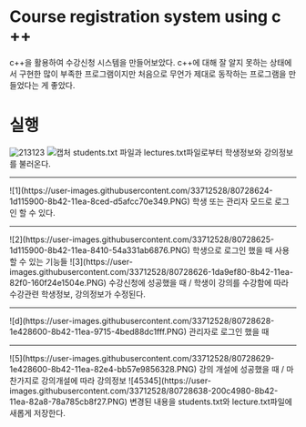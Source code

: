 # Course registration system using c ++
 c++을 활용하여 수강신청 시스템을 만들어보았다. c++에 대해 잘 알지 못하는 상태에서 구현한 많이 부족한 프로그램이지만 처음으로 무언가 제대로 동작하는 프로그램을 만들었다는 게 좋았다. 

# 실행

![213123](https://user-images.githubusercontent.com/33712528/80728612-18e53b80-8b42-11ea-9dd3-fa56b4e9d38a.PNG)
![캡처](https://user-images.githubusercontent.com/33712528/80728618-1aaeff00-8b42-11ea-8ca0-6138050c2d94.PNG)
students.txt 파일과 lectures.txt파일로부터 학생정보와 강의정보를 불러온다.
<hr>
![1](https://user-images.githubusercontent.com/33712528/80728624-1d115900-8b42-11ea-8ced-d5afcc70e349.PNG)
학생 또는 관리자 모드로 로그인 할 수 있다.
<hr>
![2](https://user-images.githubusercontent.com/33712528/80728625-1d115900-8b42-11ea-8410-54a331ab6876.PNG)
학생으로 로그인 했을 때 사용할 수 있는 기능들
![3](https://user-images.githubusercontent.com/33712528/80728626-1da9ef80-8b42-11ea-82f0-160f24e1504e.PNG)
수강신청에 성공했을 때 / 학생이 강의를 수강함에 따라 수강관련 학생정보, 강의정보가 수정된다.
<hr>
![d](https://user-images.githubusercontent.com/33712528/80728628-1e428600-8b42-11ea-9715-4bed88dc1fff.PNG)
관리자로 로그인 했을 때
<hr>
![5](https://user-images.githubusercontent.com/33712528/80728629-1e428600-8b42-11ea-82e4-bb57e9856328.PNG)
강의 개설에 성공했을 때 / 마찬가지로 강의개설에 따라 강의정보 
![45345](https://user-images.githubusercontent.com/33712528/80728638-200c4980-8b42-11ea-82a8-78a785cb8f27.PNG)
변경된 내용을 students.txt와 lecture.txt파일에 새롭게 저장한다. 








